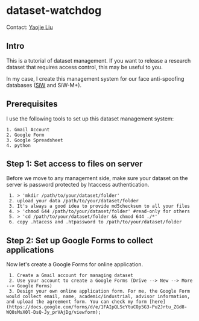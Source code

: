 # dataset-watchdog
Contact: [Yaojie Liu](yjliu0414@gmail.com)

## Intro
This is a tutorial of dataset management. If you want to release a research dataset that requires access control, this may be useful to you.

In my case, I create this management system for our face anti-spoofing databases ([SiW](http://cvlab.cse.msu.edu/spoof-in-the-wild-siw-face-anti-spoofing-database.html) and SiW-M+).

## Prerequisites
I use the following tools to set up this dataset management system:

    1. Gmail Account
    2. Google Form
    3. Google Spreadsheet
    4. python
  
## Step 1: Set access to files on server
Before we move to any management side, make sure your dataset on the server is password protected by htaccess authentication.

     1. > 'mkdir /path/to/your/dataset/folder'
     2. upload your data /path/to/your/dataset/folder
     3. It's always a good idea to provide md5checksum to all your files
     4. > 'chmod 644 /path/to/your/dataset/folder' #read-only for others
     5. > 'cd /path/to/your/dataset/folder && chmod 644 ./*'
     6. copy .htacess and .htpassword to /path/to/your/dataset/folder
     
## Step 2: Set up Google Forms to collect applications
Now let's create a Google Forms for online application.

     1. Create a Gmail account for managing dataset
     2. Use your account to create a Google Forms (Drive --> New --> More --> Google Forms)
     3. Design your own online application form. For me, the Google Form would collect email, name, academic/industrial, advisor information, and upload the agreement form. You can check my form [here] (https://docs.google.com/forms/d/e/1FAIpQLScYtuCOp5G3-Pu2Jrtu_ZGd8-WQ0sMsX0l-DsQ-Jy_prVAjDg/viewform);
 
